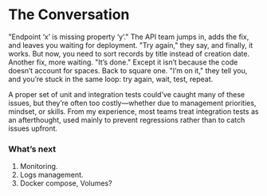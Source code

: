 # The Conversation

"Endpoint ‘x’ is missing property ‘y’." The API team jumps in, adds the fix, and leaves you waiting for deployment. "Try again," they say, and finally, it works. But now, you need to sort records by title instead of creation date. Another fix, more waiting. "It’s done." Except it isn’t because the code doesn’t account for spaces. Back to square one. "I’m on it," they tell you, and you’re stuck in the same loop: try again, wait, test, repeat.

A proper set of unit and integration tests could’ve caught many of these issues, but they’re often too costly—whether due to management priorities, mindset, or skills. From my experience, most teams treat integration tests as an afterthought, used mainly to prevent regressions rather than to catch issues upfront.

### What’s next

1. Monitoring.
2. Logs management.
3. Docker compose, Volumes?
